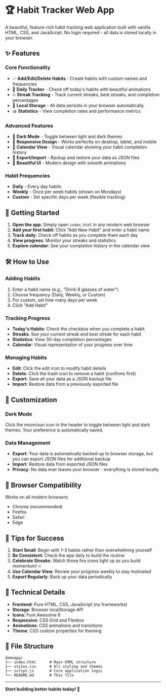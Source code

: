 # 🏆 Habit Tracker Web App

A beautiful, feature-rich habit tracking web application built with vanilla HTML, CSS, and JavaScript. No login required - all data is stored locally in your browser.

## ✨ Features

### Core Functionality
- ✅ **Add/Edit/Delete Habits** - Create habits with custom names and frequencies
- 📅 **Daily Tracker** - Check off today's habits with beautiful animations
- 🔥 **Streak Tracking** - Track current streaks, best streaks, and completion percentages
- 💾 **Local Storage** - All data persists in your browser automatically
- 📊 **Statistics** - View completion rates and performance metrics

### Advanced Features
- 🌙 **Dark Mode** - Toggle between light and dark themes
- 📱 **Responsive Design** - Works perfectly on desktop, tablet, and mobile
- 📅 **Calendar View** - Visual calendar showing your habit completion history
- 📁 **Export/Import** - Backup and restore your data as JSON files
- 🎨 **Beautiful UI** - Modern design with smooth animations

### Habit Frequencies
- **Daily** - Every day habits
- **Weekly** - Once per week habits (shown on Mondays)
- **Custom** - Set specific days per week (flexible tracking)

## 🚀 Getting Started

1. **Open the app**: Simply open `index.html` in any modern web browser
2. **Add your first habit**: Click "Add New Habit" and enter a habit name
3. **Track daily**: Check off habits as you complete them each day
4. **View progress**: Monitor your streaks and statistics
5. **Explore calendar**: See your completion history in the calendar view

## 🛠️ How to Use

### Adding Habits
1. Enter a habit name (e.g., "Drink 8 glasses of water")
2. Choose frequency (Daily, Weekly, or Custom)
3. For custom, set how many days per week
4. Click "Add Habit"

### Tracking Progress
- **Today's Habits**: Check the checkbox when you complete a habit
- **Streaks**: See your current streak and best streak for each habit
- **Statistics**: View 30-day completion percentages
- **Calendar**: Visual representation of your progress over time

### Managing Habits
- **Edit**: Click the edit icon to modify habit details
- **Delete**: Click the trash icon to remove a habit (confirms first)
- **Export**: Save all your data as a JSON backup file
- **Import**: Restore data from a previously exported file

## 🎨 Customization

### Dark Mode
Click the moon/sun icon in the header to toggle between light and dark themes. Your preference is automatically saved.

### Data Management
- **Export**: Your data is automatically backed up to browser storage, but you can export JSON files for additional backup
- **Import**: Restore data from exported JSON files
- **Privacy**: No data ever leaves your browser - everything is stored locally

## 📱 Browser Compatibility

Works on all modern browsers:
- Chrome (recommended)
- Firefox
- Safari
- Edge

## 🎯 Tips for Success

1. **Start Small**: Begin with 1-3 habits rather than overwhelming yourself
2. **Be Consistent**: Check the app daily to build the routine
3. **Celebrate Streaks**: Watch those fire icons light up as you build momentum! 🔥
4. **Use Calendar View**: Review your progress weekly to stay motivated
5. **Export Regularly**: Back up your data periodically

## 🔧 Technical Details

- **Frontend**: Pure HTML, CSS, JavaScript (no frameworks)
- **Storage**: Browser localStorage API
- **Icons**: Font Awesome 6
- **Responsive**: CSS Grid and Flexbox
- **Animations**: CSS animations and transitions
- **Theme**: CSS custom properties for theming

## 📄 File Structure

```
demoapp/
├── index.html      # Main HTML structure
├── styles.css      # All styling and themes
├── script.js       # Core application logic
└── README.md       # This file
```

---

**Start building better habits today! 🌟**

